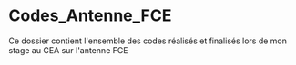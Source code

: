 # Codes_Antenne_FCE
Ce dossier contient l'ensemble des codes réalisés et finalisés lors de mon stage au CEA sur l'antenne FCE
